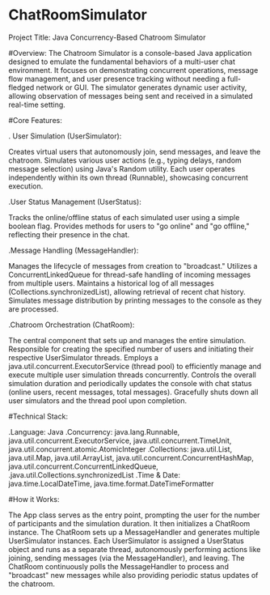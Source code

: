 # ChatRoomSimulator
Project Title: Java Concurrency-Based Chatroom Simulator

#Overview:
The Chatroom Simulator is a console-based Java application designed to emulate the fundamental behaviors of a multi-user chat environment. It focuses on demonstrating concurrent operations, message flow management, and user presence tracking without needing a full-fledged network or GUI. The simulator generates dynamic user activity, allowing observation of messages being sent and received in a simulated real-time setting.

#Core Features:

. User Simulation (UserSimulator):

Creates virtual users that autonomously join, send messages, and leave the chatroom.
Simulates various user actions (e.g., typing delays, random message selection) using Java's Random utility.
Each user operates independently within its own thread (Runnable), showcasing concurrent execution.

.User Status Management (UserStatus):

Tracks the online/offline status of each simulated user using a simple boolean flag.
Provides methods for users to "go online" and "go offline," reflecting their presence in the chat.

.Message Handling (MessageHandler):

Manages the lifecycle of messages from creation to "broadcast."
Utilizes a ConcurrentLinkedQueue for thread-safe handling of incoming messages from multiple users.
Maintains a historical log of all messages (Collections.synchronizedList), allowing retrieval of recent chat history.
Simulates message distribution by printing messages to the console as they are processed.

.Chatroom Orchestration (ChatRoom):

The central component that sets up and manages the entire simulation.
Responsible for creating the specified number of users and initiating their respective UserSimulator threads.
Employs a java.util.concurrent.ExecutorService (thread pool) to efficiently manage and execute multiple user simulation threads concurrently.
Controls the overall simulation duration and periodically updates the console with chat status (online users, recent messages, total messages).
Gracefully shuts down all user simulators and the thread pool upon completion.

#Technical Stack:

.Language: Java
.Concurrency: java.lang.Runnable, java.util.concurrent.ExecutorService, java.util.concurrent.TimeUnit, java.util.concurrent.atomic.AtomicInteger
.Collections: java.util.List, java.util.Map, java.util.ArrayList, java.util.concurrent.ConcurrentHashMap, java.util.concurrent.ConcurrentLinkedQueue, .java.util.Collections.synchronizedList
.Time & Date: java.time.LocalDateTime, java.time.format.DateTimeFormatter

#How it Works:

The App class serves as the entry point, prompting the user for the number of participants and the simulation duration. It then initializes a ChatRoom instance. The ChatRoom sets up a MessageHandler and generates multiple UserSimulator instances. Each UserSimulator is assigned a UserStatus object and runs as a separate thread, autonomously performing actions like joining, sending messages (via the MessageHandler), and leaving. The ChatRoom continuously polls the MessageHandler to process and "broadcast" new messages while also providing periodic status updates of the chatroom.
